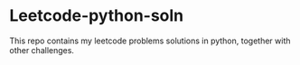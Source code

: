 # Leetcode-python-soln
This repo contains my leetcode problems solutions in python, together with other challenges.
